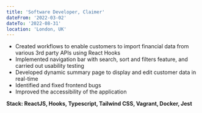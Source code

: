 ```yaml
---
title: 'Software Developer, Claimer'
dateFrom: '2022-03-02'
dateTo: '2022-08-31'
location: 'London, UK'
---
```


- Created workflows to enable customers to import financial data from various 3rd party APIs using React Hooks 
- Implemented navigation bar with search, sort and filters feature, and carried out usability testing
- Developed dynamic summary page to display and edit customer data in real-time
- Identified and fixed frontend bugs
- Improved the accessibility of the application

**Stack: ReactJS, Hooks, Typescript, Tailwind CSS, Vagrant, Docker, Jest**
